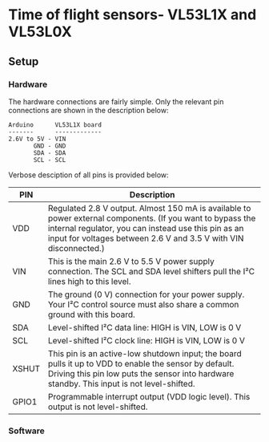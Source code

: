 # Time of flight sensors- VL53L1X and VL53L0X
## Setup
### Hardware

The hardware connections are fairly simple. Only the relevant pin connections are shown in the description below:
```
Arduino      VL53L1X board
-------      -------------
2.6V to 5V - VIN
       GND - GND
       SDA - SDA
       SCL - SCL
```

Verbose desciption of all pins is provided below:

| PIN   | Description                                                                                                                                                                                                                           |
|-------|---------------------------------------------------------------------------------------------------------------------------------------------------------------------------------------------------------------------------------------|
| VDD   | Regulated 2.8 V output. Almost 150 mA is available to power external components. (If you want to bypass the internal regulator, you can instead use this pin as an input for voltages between 2.6 V and 3.5 V with VIN disconnected.) |
| VIN   | This is the main 2.6 V to 5.5 V power supply connection. The SCL and SDA level shifters pull the I²C lines high to this level.                                                                                                        |
| GND   | The ground (0 V) connection for your power supply. Your I²C control source must also share a common ground with this board.                                                                                                           |
| SDA   | Level-shifted I²C data line: HIGH is VIN, LOW is 0 V                                                                                                                                                                                  |
| SCL   | Level-shifted I²C clock line: HIGH is VIN, LOW is 0 V                                                                                                                                                                                 |
| XSHUT | This pin is an active-low shutdown input; the board pulls it up to VDD to enable the sensor by default. Driving this pin low puts the sensor into hardware standby. This input is not level-shifted.                                  |
| GPIO1 | Programmable interrupt output (VDD logic level). This output is not level-shifted.                                                                                                                                                    |


### Software
